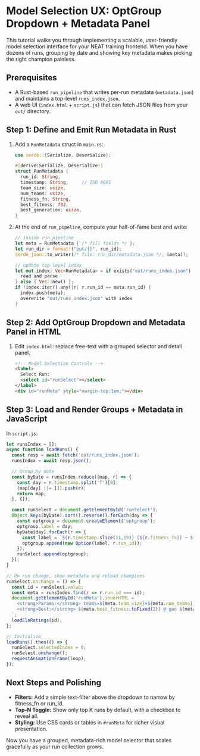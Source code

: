 # Model Selection UX: OptGroup Dropdown + Metadata Panel

This tutorial walks you through implementing a scalable, user-friendly model selection interface for your NEAT training frontend. When you have dozens of runs, grouping by date and showing key metadata makes picking the right champion painless.

## Prerequisites
- A Rust-based `run_pipeline` that writes per-run metadata (`metadata.json`) and maintains a top-level `runs_index.json`.
- A web UI (`index.html` + `script.js`) that can fetch JSON files from your `out/` directory.

## Step 1: Define and Emit Run Metadata in Rust

1. Add a `RunMetadata` struct in `main.rs`:

   ```rust
   use serde::{Serialize, Deserialize};

   #[derive(Serialize, Deserialize)]
   struct RunMetadata {
     run_id: String,
     timestamp: String,     // ISO 8601
     team_size: usize,
     num_teams: usize,
     fitness_fn: String,
     best_fitness: f32,
     best_generation: usize,
   }
   ```

2. At the end of `run_pipeline`, compute your hall-of-fame best and write:

   ```rust
   // inside run_pipeline
   let meta = RunMetadata { /* fill fields */ };
   let run_dir = format!("out/{}", run_id);
   serde_json::to_writer(/* file: run_dir/metadata.json */, &meta)?;
   
   // update top-level index
   let mut index: Vec<RunMetadata> = if exists("out/runs_index.json") {
     read and parse
   } else { Vec::new() };
   if !index.iter().any(|r| r.run_id == meta.run_id) {
     index.push(meta);
     overwrite "out/runs_index.json" with index
   }
   ```

## Step 2: Add OptGroup Dropdown and Metadata Panel in HTML

1. Edit `index.html`: replace free-text with a grouped selector and detail panel.

   ```html
   <!-- Model Selection Controls -->
   <label>
     Select Run:
     <select id="runSelect"></select>
   </label>
   <div id="runMeta" style="margin-top:1em;"></div>
   ```

## Step 3: Load and Render Groups + Metadata in JavaScript

In `script.js`:

```js
let runsIndex = [];
async function loadRuns() {
  const resp = await fetch('out/runs_index.json');
  runsIndex = await resp.json();

  // Group by date
  const byDate = runsIndex.reduce((map, r) => {
    const day = r.timestamp.split('T')[0];
    (map[day] ||= []).push(r);
    return map;
  }, {});

  const runSelect = document.getElementById('runSelect');
  Object.keys(byDate).sort().reverse().forEach(day => {
    const optgroup = document.createElement('optgroup');
    optgroup.label = day;
    byDate[day].forEach(r => {
      const label = `${r.timestamp.slice(11,19)} [${r.fitness_fn}] → ${r.best_fitness.toFixed(1)}`;
      optgroup.append(new Option(label, r.run_id));
    });
    runSelect.append(optgroup);
  });
}

// On run change, show metadata and reload champions
runSelect.onchange = () => {
  const id = runSelect.value;
  const meta = runsIndex.find(r => r.run_id === id);
  document.getElementById('runMeta').innerHTML = `
    <strong>Params:</strong> teams=${meta.team_size}×${meta.num_teams}, fn=${meta.fitness_fn}<br>
    <strong>Best:</strong> ${meta.best_fitness.toFixed(2)} @ gen ${meta.best_generation}
  `;
  loadEloRatings(id);
};

// Initialize
loadRuns().then(() => {
  runSelect.selectedIndex = 0;
  runSelect.onchange();
  requestAnimationFrame(loop);
});
```

## Next Steps and Polishing
- **Filters:** Add a simple text-filter above the dropdown to narrow by fitness_fn or run_id.  
- **Top-N Toggle:** Show only top K runs by default, with a checkbox to reveal all.  
- **Styling:** Use CSS cards or tables in `#runMeta` for richer visual presentation.

Now you have a grouped, metadata-rich model selector that scales gracefully as your run collection grows.
